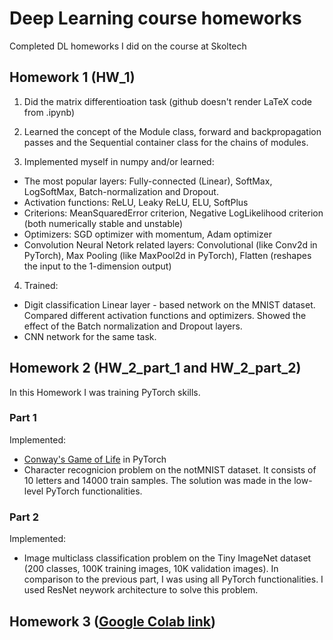 # Deep Learning course homeworks
Completed DL homeworks I did on the course at Skoltech

## Homework 1 (HW_1)
1. Did the matrix differentioation task (github doesn't render LaTeX code from .ipynb)
2. Learned the concept of the  Module class, forward and backpropagation passes and the Sequential container class for the chains of modules.

3. Implemented myself in numpy and/or learned:

  * The most popular layers: Fully-connected (Linear), SoftMax, LogSoftMax, Batch-normalization and Dropout.
  * Activation functions: ReLU, Leaky ReLU, ELU, SoftPlus
  * Criterions: MeanSquaredError criterion, Negative LogLikelihood criterion (both numerically stable and unstable)
  * Optimizers: SGD optimizer with momentum, Adam optimizer
  * Convolution Neural Netork related layers: Convolutional (like Conv2d in PyTorch), Max Pooling (like MaxPool2d in PyTorch), Flatten (reshapes the input to the 1-dimension output)

4. Trained:
  * Digit classification Linear layer - based network on the MNIST dataset. Compared different activation functions and optimizers. Showed the effect of the Batch normalization and Dropout layers.
  * CNN network for the same task.

## Homework 2 (HW_2_part_1 and HW_2_part_2)
In this Homework I was training PyTorch skills.

### Part 1
Implemented:
* [Conway's Game of Life](https://en.wikipedia.org/wiki/Conway's_Game_of_Life) in PyTorch
*  Character recognicion problem on the notMNIST dataset. It consists of 10 letters and 14000 train samples. The solution was made in the low-level PyTorch functionalities.

### Part 2
Implemented:
*  Image multiclass classification problem on the Tiny ImageNet dataset (200 classes, 100K training images, 10K validation images). In comparison to the previous part, I was using all PyTorch functionalities. I used ResNet neywork architecture to solve this problem.

## Homework 3 ([Google Colab link](https://colab.research.google.com/drive/1xcfRKIbw6vGYuch0DBT7VjInhMoFsC31?usp=sharing))
